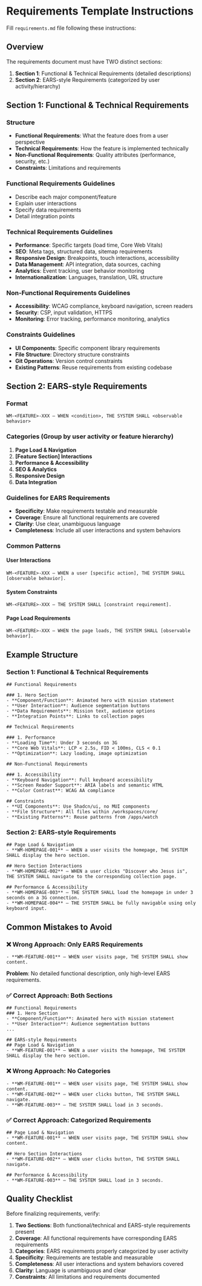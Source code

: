 # Requirements Template Instructions

Fill `requirements.md` file following these instructions:

## Overview

The requirements document must have TWO distinct sections:

1. **Section 1**: Functional & Technical Requirements (detailed descriptions)
2. **Section 2**: EARS-style Requirements (categorized by user activity/hierarchy)

## Section 1: Functional & Technical Requirements

### Structure
- **Functional Requirements**: What the feature does from a user perspective
- **Technical Requirements**: How the feature is implemented technically
- **Non-Functional Requirements**: Quality attributes (performance, security, etc.)
- **Constraints**: Limitations and requirements

### Functional Requirements Guidelines
- Describe each major component/feature
- Explain user interactions
- Specify data requirements
- Detail integration points

### Technical Requirements Guidelines
- **Performance**: Specific targets (load time, Core Web Vitals)
- **SEO**: Meta tags, structured data, sitemap requirements
- **Responsive Design**: Breakpoints, touch interactions, accessibility
- **Data Management**: API integration, data sources, caching
- **Analytics**: Event tracking, user behavior monitoring
- **Internationalization**: Languages, translation, URL structure

### Non-Functional Requirements Guidelines
- **Accessibility**: WCAG compliance, keyboard navigation, screen readers
- **Security**: CSP, input validation, HTTPS
- **Monitoring**: Error tracking, performance monitoring, analytics

### Constraints Guidelines
- **UI Components**: Specific component library requirements
- **File Structure**: Directory structure constraints
- **Git Operations**: Version control constraints
- **Existing Patterns**: Reuse requirements from existing codebase

## Section 2: EARS-style Requirements

### Format
```
WM-<FEATURE>-XXX — WHEN <condition>, THE SYSTEM SHALL <observable behavior>
```

### Categories (Group by user activity or feature hierarchy)
1. **Page Load & Navigation**
2. **[Feature Section] Interactions**
3. **Performance & Accessibility**
4. **SEO & Analytics**
5. **Responsive Design**
6. **Data Integration**

### Guidelines for EARS Requirements
- **Specificity**: Make requirements testable and measurable
- **Coverage**: Ensure all functional requirements are covered
- **Clarity**: Use clear, unambiguous language
- **Completeness**: Include all user interactions and system behaviors

### Common Patterns

#### User Interactions
```
WM-<FEATURE>-XXX — WHEN a user [specific action], THE SYSTEM SHALL [observable behavior].
```

#### System Constraints
```
WM-<FEATURE>-XXX — THE SYSTEM SHALL [constraint requirement].
```

#### Page Load Requirements
```
WM-<FEATURE>-XXX — WHEN the page loads, THE SYSTEM SHALL [observable behavior].
```

## Example Structure

### Section 1: Functional & Technical Requirements
```
## Functional Requirements

### 1. Hero Section
- **Component/Function**: Animated hero with mission statement
- **User Interaction**: Audience segmentation buttons
- **Data Requirements**: Mission text, audience options
- **Integration Points**: Links to collection pages

## Technical Requirements

### 1. Performance
- **Loading Time**: Under 3 seconds on 3G
- **Core Web Vitals**: LCP < 2.5s, FID < 100ms, CLS < 0.1
- **Optimization**: Lazy loading, image optimization

## Non-Functional Requirements

### 1. Accessibility
- **Keyboard Navigation**: Full keyboard accessibility
- **Screen Reader Support**: ARIA labels and semantic HTML
- **Color Contrast**: WCAG AA compliance

## Constraints
- **UI Components**: Use Shadcn/ui, no MUI components
- **File Structure**: All files within /workspaces/core/
- **Existing Patterns**: Reuse patterns from /apps/watch
```

### Section 2: EARS-style Requirements
```
## Page Load & Navigation
- **WM-HOMEPAGE-001** — WHEN a user visits the homepage, THE SYSTEM SHALL display the hero section.

## Hero Section Interactions
- **WM-HOMEPAGE-002** — WHEN a user clicks "Discover who Jesus is", THE SYSTEM SHALL navigate to the corresponding collection page.

## Performance & Accessibility
- **WM-HOMEPAGE-003** — THE SYSTEM SHALL load the homepage in under 3 seconds on a 3G connection.
- **WM-HOMEPAGE-004** — THE SYSTEM SHALL be fully navigable using only keyboard input.
```

## Common Mistakes to Avoid

### ❌ Wrong Approach: Only EARS Requirements
```
- **WM-FEATURE-001** — WHEN user visits page, THE SYSTEM SHALL show content.
```
**Problem**: No detailed functional description, only high-level EARS requirements.

### ✅ Correct Approach: Both Sections
```
## Functional Requirements
### 1. Hero Section
- **Component/Function**: Animated hero with mission statement
- **User Interaction**: Audience segmentation buttons
...

## EARS-style Requirements
## Page Load & Navigation
- **WM-FEATURE-001** — WHEN a user visits the homepage, THE SYSTEM SHALL display the hero section.
```

### ❌ Wrong Approach: No Categories
```
- **WM-FEATURE-001** — WHEN user visits page, THE SYSTEM SHALL show content.
- **WM-FEATURE-002** — WHEN user clicks button, THE SYSTEM SHALL navigate.
- **WM-FEATURE-003** — THE SYSTEM SHALL load in 3 seconds.
```

### ✅ Correct Approach: Categorized Requirements
```
## Page Load & Navigation
- **WM-FEATURE-001** — WHEN user visits page, THE SYSTEM SHALL show content.

## Hero Section Interactions
- **WM-FEATURE-002** — WHEN user clicks button, THE SYSTEM SHALL navigate.

## Performance & Accessibility
- **WM-FEATURE-003** — THE SYSTEM SHALL load in 3 seconds.
```

## Quality Checklist

Before finalizing requirements, verify:

1. **Two Sections**: Both functional/technical and EARS-style requirements present
2. **Coverage**: All functional requirements have corresponding EARS requirements
3. **Categories**: EARS requirements properly categorized by user activity
4. **Specificity**: Requirements are testable and measurable
5. **Completeness**: All user interactions and system behaviors covered
6. **Clarity**: Language is unambiguous and clear
7. **Constraints**: All limitations and requirements documented 